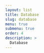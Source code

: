```yaml
---
layout: list
title: Database
slug: database
menu: true
submenu: true
order: 4
description: >
  Database
---
```

